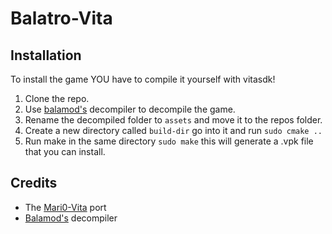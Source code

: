 # Balatro-Vita

## Installation
To install the game YOU have to compile it yourself with vitasdk!
 1. Clone the repo.
 2. Use [balamod's](https://github.com/balamod/balamod) decompiler to decompile the game.
 3. Rename the decompiled folder to `assets` and move it to the repos folder.
 4. Create a new directory called `build-dir` go into it and run `sudo cmake ..`
 5. Run make in the same directory `sudo make` this will generate a .vpk file that you can install.
 




## Credits

  * The [Mari0-Vita](https://github.com/isage/Mari0-vita) port
  * [Balamod's](https://github.com/balamod/balamod) decompiler
